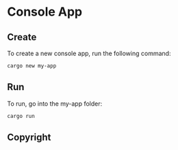 # Console App

## Create

To create a new console app, run the following command:

```zsh
cargo new my-app
```

## Run

To run, go into the my-app folder:

```zsh
cargo run
```

## Copyright
